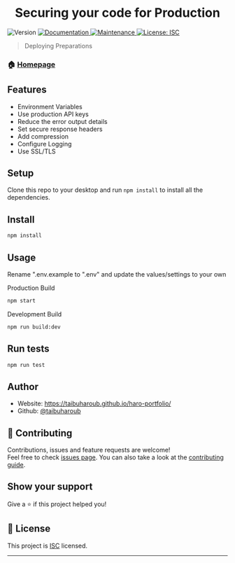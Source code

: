 <h1 align="center">Securing your code for Production </h1>
<p>
  <img alt="Version" src="https://img.shields.io/badge/version-1.0.0-blue.svg?cacheSeconds=2592000" />
  <a href="https://github.com/taibuharoub/secure-app#readme" target="_blank">
    <img alt="Documentation" src="https://img.shields.io/badge/documentation-yes-brightgreen.svg" />
  </a>
  <a href="https://github.com/taibuharoub/secure-app/graphs/commit-activity" target="_blank">
    <img alt="Maintenance" src="https://img.shields.io/badge/Maintained%3F-yes-green.svg" />
  </a>
  <a href="https://github.com/taibuharoub/secure-app/blob/master/LICENSE" target="_blank">
    <img alt="License: ISC" src="https://img.shields.io/github/license/taibuharoub/secure-app" />
  </a>
</p>

> Deploying Preparations

### 🏠 [Homepage](https://github.com/taibuharoub/secure-app#readme)

## Features
- Environment Variables
- Use production API keys
- Reduce the error output details
- Set secure response headers
- Add compression
- Configure Logging
- Use SSL/TLS

## Setup
Clone this repo to your desktop and run `npm install` to install all the dependencies.
## Install

```sh
npm install
```

## Usage

Rename ".env.example to ".env" and update the values/settings to your own

Production Build
```sh
npm start
```

Development Build
```sh
npm run build:dev
```

## Run tests

```sh
npm run test
```

## Author

* Website: https://taibuharoub.github.io/haro-portfolio/
* Github: [@taibuharoub](https://github.com/taibuharoub)

## 🤝 Contributing

Contributions, issues and feature requests are welcome!<br />Feel free to check [issues page](https://github.com/taibuharoub/secure-app/issues). You can also take a look at the [contributing guide](https://github.com/taibuharoub/secure-app/blob/master/CONTRIBUTING.md).

## Show your support

Give a ⭐️ if this project helped you!

## 📝 License

This project is [ISC](https://github.com/taibuharoub/secure-app/blob/master/LICENSE) licensed.

***
